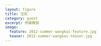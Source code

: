 ```yaml
---
layout: figure
title: 汪凯
category: guest
excerpt: 传媒教授
image:
  feature: 2012-summer-wangkai-feature.jpg
  teaser: 2012-summer-wangkai-teaser.jpg
---
```


